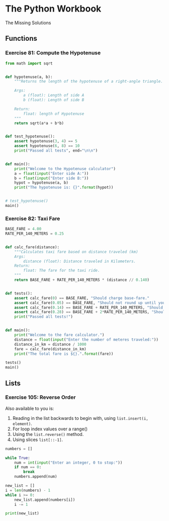 # The Python Workbook
The Missing Solutions

## Functions
### Exercise 81: Compute the Hypotenuse
```python
from math import sqrt


def hypotenuse(a, b):
    """Returns the length of the hypotenuse of a right-angle triangle.

    Args:
        a (float): Length of side A
        b (float): Length of side B

    Return:
        float: length of Hypotenuse
    """
    return sqrt(a*a + b*b)


def test_hypotenuse():
    assert hypotenuse(3, 4) == 5
    assert hypotenuse(6, 8) == 10
    print("Passed all tests", end="\n\n")


def main():
    print("Welcome to the Hypotenuse calculator")
    a = float(input("Enter side A:"))
    b = float(input("Enter side B:"))
    hypot = hypotenuse(a, b)
    print("The hypotenuse is: {}".format(hypot))


# test_hypotenuse()
main()
```

### Exercise 82: Taxi Fare
```python
BASE_FARE = 4.00
RATE_PER_140_METERS = 0.25


def calc_fare(distance):
    """Calculates taxi fare based on distance traveled (km)
    Args:
        distance (float): Distance traveled in Kilometers.
    Return:
        float: The fare for the taxi ride.
    """
    return BASE_FARE + RATE_PER_140_METERS * (distance // 0.140)


def tests():
    assert calc_fare(0) == BASE_FARE, "Should charge base-fare."
    assert calc_fare(0.05) == BASE_FARE, "Should not round up until you reach 140 meters."
    assert calc_fare(0.14) == BASE_FARE + RATE_PER_140_METERS, "Should add the first 25 cents."
    assert calc_fare(0.28) == BASE_FARE + 2*RATE_PER_140_METERS, "Should add the second 25 cents."
    print("Passed all tests!")


def main():
    print("Welcome to the fare calculator.")
    distance = float(input("Enter the number of meteres traveled:"))
    distance_in_km = distance / 1000
    fare = calc_fare(distance_in_km)
    print("The total fare is ${}.".format(fare))

tests()
main()
```
## Lists
### Exercise 105: Reverse Order
Also available to you is:
1. Reading in the list backwards to begin with, using `list.insert(i, element)`.
2. For loop index values over a range()
3. Using the `list.reverse()` method.
4. Using slices `list[::-1]`.
```python 
numbers = []

while True:
    num = int(input("Enter an integer, 0 to stop:"))
    if num == 0:
        break
    numbers.append(num)

new_list = []
i = len(numbers) - 1
while i >= 0:
    new_list.append(numbers[i])
    i -= 1

print(new_list)
```
